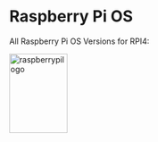 <!DOCTYPE html>
<html>
<body>

<h1>Raspberry Pi OS</h1>
<p>All Raspberry Pi OS Versions for RPI4:</p>

<img src="https://www.raspberrypi.org/app/uploads/2018/03/RPi-Logo-Reg-SCREEN.png" alt="raspberrypilogo" width="104" height="142">

</body>
</html>


